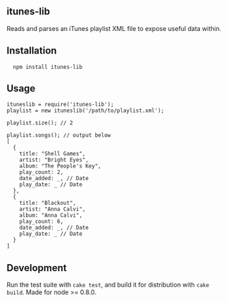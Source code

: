 ## itunes-lib

Reads and parses an iTunes playlist XML file to expose useful data within.

## Installation

```
  npm install itunes-lib
```

## Usage

    ituneslib = require('itunes-lib');
    playlist = new ituneslib('/path/to/playlist.xml');

    playlist.size(); // 2

    playlist.songs(); // output below
    [
      {
        title: "Shell Games",
        artist: "Bright Eyes",
        album: "The People's Key",
        play_count: 2,
        date_added: _, // Date
        play_date: _ // Date
      },
      {
        title: "Blackout",
        artist: "Anna Calvi",
        album: "Anna Calvi",
        play_count: 6,
        date_added: _, // Date
        play_date: _ // Date
      }
    ]

## Development

Run the test suite with `cake test`, and build it for distribution with `cake build`. Made for node >= 0.8.0.
